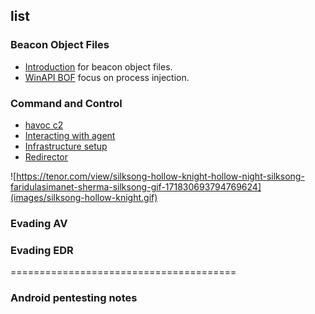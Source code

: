 ## list 

### Beacon Object Files
- [Introduction](BOF/intro.md) for beacon object files.
- [WinAPI BOF](BOF/procinjbof.md) focus on process injection.

### Command and Control 
* [havoc c2](Command-and-control/havoc2.md)
* [Interacting with agent](Command-and-control/Interacting-with-agent.md)
* [Infrastructure setup](Command-and-control/Infrastructure-setup.md)
* [Redirector](Command-and-control/redirector.md)

![https://tenor.com/view/silksong-hollow-knight-hollow-night-silksong-faridulasimanet-sherma-silksong-gif-171830693794769624](images/silksong-hollow-knight.gif)

### Evading AV

### Evading EDR

=======================================



### Android pentesting notes
